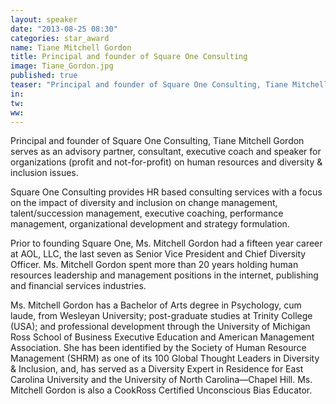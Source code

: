 ```yaml
---
layout: speaker
date: "2013-08-25 08:30"
categories: star_award  
name: Tiane Mitchell Gordon
title: Principal and founder of Square One Consulting
image: Tiane_Gordon.jpg
published: true
teaser: "Principal and founder of Square One Consulting, Tiane Mitchell Gordon serves as an advisory partner, consultant, executive coach and speaker on human resources and diversity & inclusion issues. "
in:
tw:
ww: 
---
```

Principal and founder of Square One Consulting, Tiane Mitchell Gordon serves as an advisory partner, consultant, executive coach and speaker for organizations (profit and not-for-profit) on human resources and diversity & inclusion issues.

Square One Consulting provides HR based consulting services with a focus on the impact of diversity and inclusion on change management, talent/succession management, executive coaching, performance management, organizational development and strategy formulation.

Prior to founding Square One, Ms. Mitchell Gordon had a fifteen year career at AOL, LLC, the last seven as Senior Vice President and Chief Diversity Officer.  Ms. Mitchell Gordon spent more than 20 years holding human resources leadership and management positions in the internet, publishing and financial services industries.

Ms. Mitchell Gordon has a Bachelor of Arts degree in Psychology, cum laude, from Wesleyan University; post-graduate studies at Trinity College (USA); and professional development through the University of Michigan Ross School of Business Executive Education and American Management Association.  She has been identified by the Society of Human Resource Management (SHRM) as one of its 100 Global Thought Leaders in Diversity & Inclusion, and, has served as a Diversity Expert in Residence for East Carolina University and the University of North Carolina—Chapel Hill.  Ms. Mitchell Gordon is also a CookRoss Certified Unconscious Bias Educator.